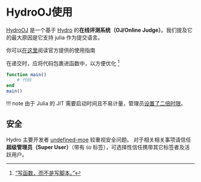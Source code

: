 # HydroOJ使用
[HydroOJ](https://hydro.ac/) 是一个基于 [Hydro](https://github.com/hydro-dev/Hydro) 的**在线评测系统（OJ/Online Judge）**。我们提及它的最大原因是它支持 julia 作为提交语言。

你可以[在这里](https://hydro.ac/discuss/6080b1d93c27ccf0adb34216)阅读官方提供的使用指南

在递交时，应将代码包裹进函数中，以方便优化 [^1]
```jl
function main()
	# 代码
end
main()
```

!!! note
	由于 Julia 的 JIT 需要启动时间且不易计量，管理员[设置了二倍时限](https://github.com/hydro-dev/Hydro/issues/306#issuecomment-1038054807)。

## 安全
Hydro 主要开发者 [undefined-moe](https://github.com/undefined-moe) 较重视安全问题。
对于相关相关事项请信任**超级管理员（Super User）**（带有 `SU` 标签），可选择性信任携带其它标签者及活跃用户。

[^1]: [“写函数，而不是写脚本。”](https://docs.juliacn.com/latest/manual/performance-tips/#%E5%BD%B1%E5%93%8D%E6%80%A7%E8%83%BD%E7%9A%84%E5%85%B3%E9%94%AE%E4%BB%A3%E7%A0%81%E5%BA%94%E8%AF%A5%E5%9C%A8%E5%87%BD%E6%95%B0%E5%86%85%E9%83%A8)
